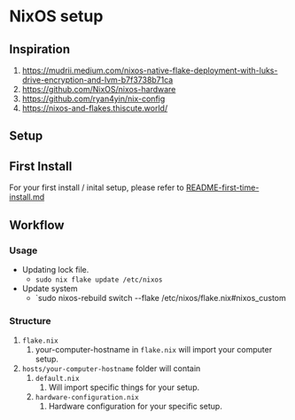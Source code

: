 # NixOS setup

## Inspiration

1. https://mudrii.medium.com/nixos-native-flake-deployment-with-luks-drive-encryption-and-lvm-b7f3738b71ca
2. https://github.com/NixOS/nixos-hardware
3. https://github.com/ryan4yin/nix-config
4. https://nixos-and-flakes.thiscute.world/

## Setup

## First Install

For your first install / inital setup, please refer to [README-first-time-install.md](README-first-time-install.md)

## Workflow

### Usage

- Updating lock file.
  - `sudo nix flake update /etc/nixos`
- Update system
  - `sudo nixos-rebuild switch --flake /etc/nixos/flake.nix#nixos_custom

### Structure

1. `flake.nix`
   1. your-computer-hostname in `flake.nix` will import your computer setup.
2. `hosts/your-computer-hostname` folder will contain
   1. `default.nix`
      1. Will import specific things for your setup.
   2. `hardware-configuration.nix`
      1. Hardware configuration for your specific setup.
